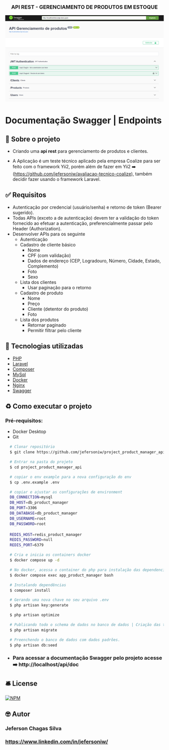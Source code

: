 <h3 align="center">
  <p> API REST - GERENCIAMENTO DE PRODUTOS EM ESTOQUE </p>
</h3>
<img src="./public/swagger_doc.png" />
<h1>
  <p> Documentação Swagger | Endpoints </p>
</h1>

## 📖 Sobre o projeto

-   Criando uma **api rest** para gerenciamento de produtos e clientes.

-   A Aplicação é um teste técnico aplicado pela empresa Coalize para ser feito com o framework Yii2, porém além de fazer em Yii2 ➡️ (https://github.com/jefersoniw/avaliacao-tecnico-coalize), também decidir fazer usando o framework Laravel.

## ✅ Requisitos

-   Autenticação por credencial (usuário/senha) e retorno de token (Bearer sugerido).
-   Todas APIs (exceto a de autenticação) devem ter a validação do token fornecido ao efetuar
    a autenticação, preferencialmente passar pelo Header (Authorization).
-   Desenvolver APIs para os seguinte
    -   Autenticação
    -   Cadastro de cliente básico
        -   Nome
        -   CPF (com validação)
        -   Dados de endereço (CEP, Logradouro, Número, Cidade, Estado,
            Complemento)
        -   Foto
        -   Sexo
    -   Lista dos clientes
        -   Usar paginação para o retorno
    -   Cadastro de produto
        -   Nome
        -   Preço
        -   Cliente (detentor do produto)
        -   Foto
    -   Lista dos produtos
        -   Retornar paginado
        -   Permitir filtrar pelo cliente

## 🔨 Tecnologias utilizadas

-   [PHP](https://www.php.net/)
-   [Laravel](https://laravel.com/)
-   [Composer](https://getcomposer.org/)
-   [MySql](https://dev.mysql.com/doc/)
-   [Docker](https://www.docker.com/)
-   [Nginx](https://nginx.org/en/)
-   [Swagger](https://swagger.io/docs/)

## ♻️ Como executar o projeto

### Pré-requisitos:

-   Docker Desktop
-   Git

```bash
  # Clonar repositório
  $ git clone https://github.com/jefersoniw/project_product_manager_api.git
```

```bash
  # Entrar na pasta do projeto
  $ cd project_product_manager_api
```

```bash
  # copiar o env example para a nova configuração do env
  $ cp .env.example .env
```

```bash
  # copiar e ajustar as configurações de environment
  DB_CONNECTION=mysql
  DB_HOST=db_product_manager
  DB_PORT=3306
  DB_DATABASE=db_product_manager
  DB_USERNAME=root
  DB_PASSWORD=root

  REDIS_HOST=redis_product_manager
  REDIS_PASSWORD=null
  REDIS_PORT=6379
```

```bash
  # Cria e inicia os containers docker
  $ docker compose up -d
```

```bash
  # No docker, acessa o container do php para instalação das dependencias.
  $ docker compose exec app_product_manager bash
```

```bash
  # Instalando dependências
  $ composer install
```

```bash
  # Gerando uma nova chave no seu arquivo .env
  $ php artisan key:generate
```

```bash
  $ php artisan optimize
```

```bash
  # Publicando todo o schema de dados no banco de dados | Criação das tabelas no banco.
  $ php artisan migrate
```

```bash
  # Preenchendo o banco de dados com dados padrões.
  $ php artisan db:seed
```

-   ### Para acessar a documentação Swagger pelo projeto acesse ➡️ http://localhost/api/doc

## 🛎️ License

[![NPM](https://img.shields.io/badge/license-MIT-green)](https://github.com/jefersoniw/atendimento_nodejs/blob/main/LICENSE)

## 🤓 Autor

### Jeferson Chagas Silva

### https://www.linkedin.com/in/jefersoniw/
